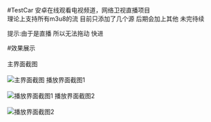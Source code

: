 #TestCar
安卓在线观看电视频道，网络卫视直播项目   
理论上支持所有m3u8的流 
目前只添加了几个源 后期会加上其他  未完待续

提示:由于是直播  所以无法拖动  快进

#效果展示<br><br>
主界面截图<br><br>
![主界面截图](https://github.com/nanjiale/LiveChannels/blob/master/screen/cs.png)
播放界面截图1<br><br>
![播放界面截图1](https://github.com/nanjiale/LiveChannels/blob/master/screen/cs1.png)
播放界面截图2<br><br>
![播放界面截图2](https://github.com/nanjiale/LiveChannels/blob/master/screen/cs2.png)